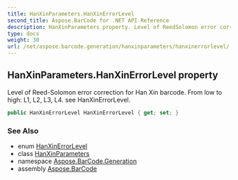 ```yaml
---
title: HanXinParameters.HanXinErrorLevel
second_title: Aspose.BarCode for .NET API Reference
description: HanXinParameters property. Level of ReedSolomon error correction for Han Xin barcode. From low to high L1 L2 L3 L4. see HanXinErrorLevel
type: docs
weight: 30
url: /net/aspose.barcode.generation/hanxinparameters/hanxinerrorlevel/
---
```

## HanXinParameters.HanXinErrorLevel property

Level of Reed-Solomon error correction for Han Xin barcode. From low to high: L1, L2, L3, L4. see HanXinErrorLevel.

```csharp
public HanXinErrorLevel HanXinErrorLevel { get; set; }
```

### See Also

* enum [HanXinErrorLevel](../../hanxinerrorlevel/)
* class [HanXinParameters](../)
* namespace [Aspose.BarCode.Generation](../../../aspose.barcode.generation/)
* assembly [Aspose.BarCode](../../../)


